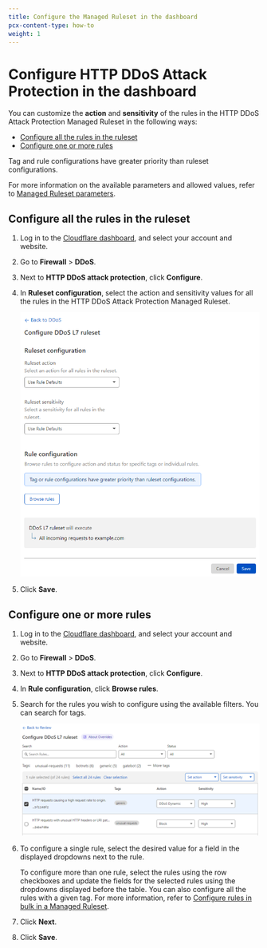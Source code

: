 ```yaml
---
title: Configure the Managed Ruleset in the dashboard
pcx-content-type: how-to
weight: 1
---
```


# Configure HTTP DDoS Attack Protection in the dashboard

You can customize the **action** and **sensitivity** of the rules in the HTTP DDoS Attack Protection Managed Ruleset in the following ways:

- [Configure all the rules in the ruleset](#configure-all-the-rules-in-the-ruleset)
- [Configure one or more rules](#configure-one-or-more-rules)

Tag and rule configurations have greater priority than ruleset configurations.

For more information on the available parameters and allowed values, refer to [Managed Ruleset parameters](/managed-rulesets/http/override-parameters).

## Configure all the rules in the ruleset

1. Log in to the [Cloudflare dashboard](https://dash.cloudflare.com/), and select your account and website.
1. Go to **Firewall** > **DDoS**.
1. Next to **HTTP DDoS attack protection**, click **Configure**.
1. In **Ruleset configuration**, select the action and sensitivity values for all the rules in the HTTP DDoS Attack Protection Managed Ruleset.

   ![Configure HTTP DDoS Managed Ruleset](../../images/ddos/ddos-configure-ruleset.png)

1. Click **Save**.

## Configure one or more rules

1. Log in to the [Cloudflare dashboard](https://dash.cloudflare.com/), and select your account and website.
1. Go to **Firewall** > **DDoS**.
1. Next to **HTTP DDoS attack protection**, click **Configure**.
1. In **Rule configuration**, click **Browse rules**.
1. Search for the rules you wish to configure using the available filters. You can search for tags.

   ![Configure rules in Managed Ruleset](../../images/ddos/ddos-configure-rules.png)

1. To configure a single rule, select the desired value for a field in the displayed dropdowns next to the rule.

   To configure more than one rule, select the rules using the row checkboxes and update the fields for the selected rules using the dropdowns displayed before the table. You can also configure all the rules with a given tag. For more information, refer to [Configure rules in bulk in a Managed Ruleset](https://developers.cloudflare.com/waf/managed-rulesets/deploy-zone-dashboard#configure-rules-in-bulk-in-a-managed-ruleset).

1. Click **Next**.
1. Click **Save**.
